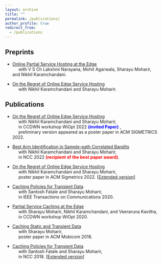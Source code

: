 ```yaml
---
layout: archive
title: ""
permalink: /publications/
author_profile: true
redirect_from:
  - /publications
---
```

## Preprints
* [Online Partial Service Hosting at the Edge](https://arxiv.org/abs/2103.00555)<br>
  	&nbsp;&nbsp;&nbsp;&nbsp; with V S Ch Lakshmi Narayana, Mohit Agarwala, Sharayu Moharir, and Nikhil Karamchandani.

* [On the Regret of Online Edge Service Hosting](http://rsriprakash.github.io/files/perf_evol_2022.pdf)<br>
		&nbsp;&nbsp;&nbsp;&nbsp; with Nikhil Karamchandani and Sharayu Moharir.<br>

## Publications
* [On the Regret of Online Edge Service Hosting](http://rsriprakash.github.io/files/WiOpt_2022.pdf)<br>
		&nbsp;&nbsp;&nbsp;&nbsp; with Nikhil Karamchandani and Sharayu Moharir,<br>
    &nbsp;&nbsp;&nbsp;&nbsp; in CCDWN workshop WiOpt 2022 <span style="color:blue">  **(invited Paper)** </span>,<br>
    &nbsp;&nbsp;&nbsp;&nbsp; preliminary version appeared as a poster paper in ACM SIGMETRICS 2022.

* [Best Arm Identification in Sample-path Correlated Bandits](http://rsriprakash.github.io/files/NCC_2022.pdf)<br>
    &nbsp;&nbsp;&nbsp;&nbsp; with Nikhil Karamchandani and Sharayu Moharir,<br>
    &nbsp;&nbsp;&nbsp;&nbsp; in NCC 2022<span style="color:red"> **(recipient of the best paper award)**</span>.

* [On the Regret of Online Edge Service Hosting](http://rsriprakash.github.io/files/sig_2022.pdf)<br>
		&nbsp;&nbsp;&nbsp;&nbsp; with Nikhil Karamchandani and Sharayu Moharir,<br>
    &nbsp;&nbsp;&nbsp;&nbsp; poster paper in ACM Sigmetrics 2022. [[Extended version](http://rsriprakash.github.io/files/perf_evol_2022.pdf)]

* [Caching Policies for Transient Data](http://rsriprakash.github.io/files/Tcom_2020.pdf)<br>
		&nbsp;&nbsp;&nbsp;&nbsp; with Santosh Fatale and Sharayu Moharir,<br>
    &nbsp;&nbsp;&nbsp;&nbsp; in IEEE Transactions on Communications 2020.

* [Partial Service Caching at the Edge](http://rsriprakash.github.io/files/Wiopt_2020.pdf)<br>
		&nbsp;&nbsp;&nbsp;&nbsp; with Sharayu Moharir, Nikhil Karamchandani, and Veeraruna Kavitha,<br>
    &nbsp;&nbsp;&nbsp;&nbsp; in CCDWN workshop WiOpt 2020.

*  [Caching Static and Transient Data](http://rsriprakash.github.io/files/Mobi_com_2018.pdf)<br>
       &nbsp;&nbsp;&nbsp;&nbsp; with Sharayu Moharir,<br>
       &nbsp;&nbsp;&nbsp;&nbsp; poster paper in ACM Mobicom 2018.

* [Caching Policies for Transient Data](http://rsriprakash.github.io/files/NCC_2018.pdf)<br>
   		&nbsp;&nbsp;&nbsp;&nbsp; with Santosh Fatale and Sharayu Moharir,<br>
      &nbsp;&nbsp;&nbsp;&nbsp; in NCC 2018. [[Extended version](http://rsriprakash.github.io/files/Tcom_2020.pdf)]
